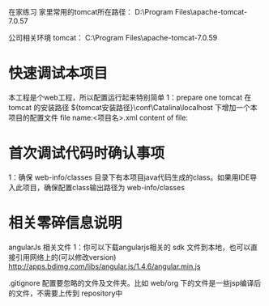 
在家练习
家里常用的tomcat所在路径： D:\Program Files\apache-tomcat-7.0.57

公司相关环境
	tomcat： C:\Program Files\apache-tomcat-7.0.59
	

# 快速调试本项目

本工程是个web工程，所以配置运行起来特别简单
1：prepare one tomcat
在tomcat 的安装路径 ${tomcat安装路径}\conf\Catalina\localhost 下增加一个本项目的配置文件
file name:<项目名>.xml
content of file:
<Context path="quickStart" reloadable="true" docBase="D:\intellij_project\quickStart\web" workDir="D:\intellij_project\quickStart\web" />

# 首次调试代码时确认事项
1：确保 web-info/classes 目录下有本项目java代码生成的class。如果用IDE导入此项目，确保配置class输出路径为 web-info/classes


# 相关零碎信息说明


angularJs 相关文件
	1：你可以下载angularjs相关的 sdk 文件到本地，也可以直接引用网络上的(可以修改version)
		http://apps.bdimg.com/libs/angular.js/1.4.6/angular.min.js


.gitignore
    配置要忽略的文件及文件夹。比如
    web/org 下的文件是一些jsp编译后的文件，不需要上传到 repository中
